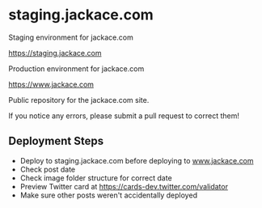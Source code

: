 # staging.jackace.com

Staging environment for jackace.com

https://staging.jackace.com

Production environment for jackace.com

https://www.jackace.com

Public repository for the jackace.com site.

If you notice any errors, please submit a pull request to correct them!

## Deployment Steps

* Deploy to staging.jackace.com before deploying to www.jackace.com
* Check post date
* Check image folder structure for correct date
* Preview Twitter card at https://cards-dev.twitter.com/validator
* Make sure other posts weren't accidentally deployed
